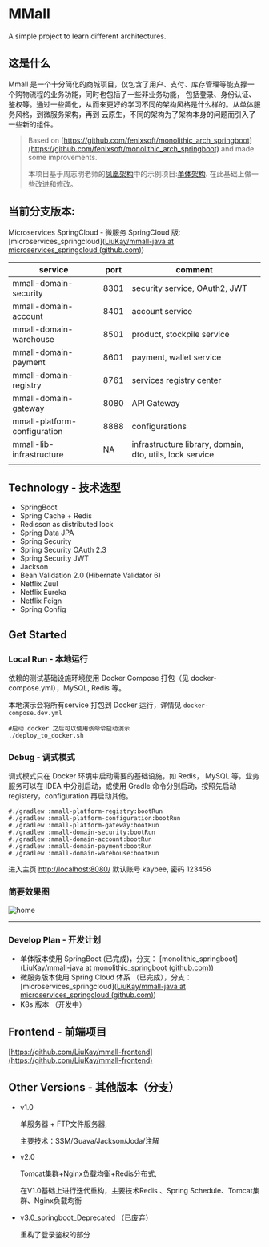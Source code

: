 # MMall 

A simple project to learn different architectures.

## 这是什么

Mmall 是一个十分简化的商城项目，仅包含了用户、支付、库存管理等能支撑一个购物流程的业务功能，同时也包括了一些非业务功能，
包括登录、身份认证、鉴权等。通过一些简化，从而来更好的学习不同的架构风格是什么样的。从单体服务风格，到微服务架构，再到
云原生，不同的架构为了架构本身的问题而引入了一些新的组件。

> Based on [https://github.com/fenixsoft/monolithic_arch_springboot](https://github.com/fenixsoft/monolithic_arch_springboot) and made some improvements.
>
> 本项目基于周志明老师的[凤凰架构](https://icyfenix.cn/introduction/about-the-fenix-project.html)中的示例项目:[单体架构](https://github.com/fenixsoft/monolithic_arch_springboot). 在此基础上做一些改进和修改。

## 当前分支版本:

Microservices SpringCloud - 微服务 SpringCloud 版: [microservices_springcloud]([LiuKay/mmall-java at microservices_springcloud (github.com)](https://github.com/LiuKay/mmall-java/tree/microservices_springcloud)) 

| service                      | port | comment                                                  |
| ---------------------------- | ---- | -------------------------------------------------------- |
| mmall-domain-security        | 8301 | security service, OAuth2, JWT                            |
| mmall-domain-account         | 8401 | account service                                          |
| mmall-domain-warehouse       | 8501 | product, stockpile service                               |
| mmall-domain-payment         | 8601 | payment, wallet service                                  |
| mmall-domain-registry        | 8761 | services registry center                                 |
| mmall-domain-gateway         | 8080 | API Gateway                                              |
| mmall-platform-configuration | 8888 | configurations                                           |
| mmall-lib-infrastructure     | NA   | infrastructure library, domain, dto, utils, lock service |
|                              |      |                                                          |

## Technology - 技术选型

- SpringBoot
- Spring Cache + Redis
- Redisson as distributed lock
- Spring Data JPA
- Spring Security
- Spring Security OAuth 2.3
- Spring Security JWT
- Jackson
- Bean Validation 2.0 (Hibernate Validator 6)
- Netflix Zuul
- Netflix Eureka
- Netflix Feign
- Spring Config

## Get Started

### Local Run - 本地运行

依赖的测试基础设施环境使用 Docker Compose 打包（见 docker-compose.yml），MySQL, Redis 等。

本地演示会将所有service 打包到 Docker 运行，详情见 `docker-compose.dev.yml`

```shell
#启动 docker 之后可以使用该命令启动演示
./deploy_to_docker.sh
```

### Debug - 调式模式

调式模式只在 Docker 环境中启动需要的基础设施，如 Redis， MySQL 等，业务服务可以在 IDEA 中分别启动，或使用 Gradle 命令分别启动，按照先启动 registery，configuration 再启动其他。

```shell
#./gradlew :mmall-platform-registry:bootRun
#./gradlew :mmall-platform-configuration:bootRun
#./gradlew :mmall-platform-gateway:bootRun
#./gradlew :mmall-domain-security:bootRun
#./gradlew :mmall-domain-account:bootRun
#./gradlew :mmall-domain-payment:bootRun
#./gradlew :mmall-domain-warehouse:bootRun
```



进入主页 [http://localhost:8080/](http://localhost:8080/)  默认账号 kaybee, 密码 123456

### 简要效果图

![home](C:/kaybee/code/mmall-kay-Java/img/home.png)



-----



### Develop Plan - 开发计划

- 单体版本使用 SpringBoot (已完成)，分支： [monolithic_springboot]([LiuKay/mmall-java at monolithic_springboot (github.com)](https://github.com/LiuKay/mmall-java/tree/monolithic_springboot))
- 微服务版本使用 Spring Cloud 体系 （已完成），分支：[microservices_springcloud]([LiuKay/mmall-java at microservices_springcloud (github.com)](https://github.com/LiuKay/mmall-java/tree/microservices_springcloud)) 
- K8s 版本 （开发中）

## Frontend - 前端项目

[https://github.com/LiuKay/mmall-frontend](https://github.com/LiuKay/mmall-frontend)

## Other Versions - 其他版本（分支）

- v1.0

  单服务器 + FTP文件服务器,

  主要技术：SSM/Guava/Jackson/Joda/注解

- v2.0

  Tomcat集群+Nginx负载均衡+Redis分布式,

  在V1.0基础上进行迭代重构，主要技术Redis 、Spring Schedule、Tomcat集群、Nginx负载均衡

- v3.0_springboot_Deprecated （已废弃）

  重构了登录鉴权的部分

